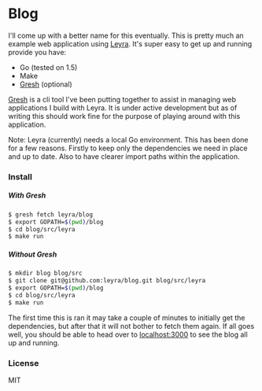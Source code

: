 # Blog

I'll come up with a better name for this eventually. This is pretty much an
example web application using [Leyra](https://github.com/leyra/leyra). It's
super easy to get up and running provide you have:

  - Go (tested on 1.5)
  - Make
  - [Gresh](https://github.com/leyra/gresh) (optional)

[Gresh](https://github.com/leyra/gresh) is a cli tool I've been putting together
to assist in managing web applications I build with Leyra. It is under active
development but as of writing this should work fine for the purpose of playing
around with this application.

Note: Leyra (currently) needs a local Go environment. This has been done for a
few reasons. Firstly to keep only the dependencies we need in place and up to
date. Also to have clearer import paths within the application.

### Install

##### With Gresh

```bash
$ gresh fetch leyra/blog
$ export GOPATH=$(pwd)/blog
$ cd blog/src/leyra
$ make run
```

##### Without Gresh

```bash
$ mkdir blog blog/src
$ git clone git@github.com:leyra/blog.git blog/src/leyra
$ export GOPATH=$(pwd)/blog
$ cd blog/src/leyra
$ make run
```

The first time this is ran it may take a couple of minutes to initially get the
dependencies, but after that it will not bother to fetch them again. If all goes
well, you should be able to head over to [localhost:3000](http://localhost:3000)
to see the blog all up and running.

### License

MIT
